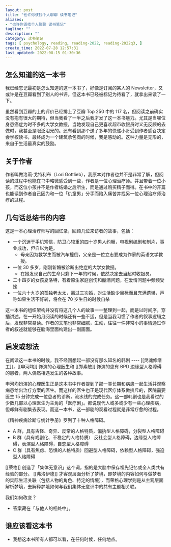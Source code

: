 ```yaml
---
layout: post
title: "也许你该找个人聊聊 读书笔记"
aliases:
- "也许你该找个人聊聊 读书笔记"
tagline: ""
description: ""
category: 读书笔记
tags: [ psychology, reading, reading-2022, reading-2022q3, ]
create_time: 2022-07-28 12:57:31
last_updated: 2022-08-15 01:30:36
---
```


## 怎么知道的这一本书
我已经忘记最初是怎么知道的这一本书了，好像是订阅的某人的 Newsletter，又或许是在豆瓣看到了别人的书评。但这本书已经被标记为待看了，就拿出来读了一下。

虽然看到豆瓣的上的评价已经排上了豆瓣 Top 250 中的 117 名，但阅读之前确实没有抱有很大的期待，但当我看了一半之后我才发了这一本书魅力。尤其是当哪位身患癌症为时不多的大学女教授，当她发现自己更喜欢超市收银员时义无反顾的去做时，我甚至是眼泛泪光的。还有看到那个送了多年的快递小哥受到作者感召决定会学校读书，最终成为一个建筑承包商的时候，我是感动的。这种力量是无形的，来自于生活最真实的鼓励。

## 关于作者
作者叫做洛莉·戈特利布（Lori Gottlieb），我原本对作者也并不是非常了解，但阅读的过程中也能在书中略微感受到一些，作者是一位心理治疗师。并且带着一位小孩，而这位小孩并不是作者结婚之后所生，而是通过购买精子而得。在书中的开篇也能读到作者自己因为和一位「仇童男」分手而陷入痛苦并找另一位心理治疗师治疗的过程。

## 几句话总结书的内容

这是一本心理治疗师写的回忆录，回顾几位来访者的故事，包括：

- 一个沉迷于手机短信，防卫心较重的四十岁男人约翰，电视剧编剧和制片，事业成功，但自以为是。
    - 母亲因为救学生而被汽车撞倒，父亲是一位立志要成为作家的英语文学教授。
- 一位 30 多岁，刚刚新婚被诊断出绝症的大学女教授。
    - 在她发现自己的生命只剩下一年的时候，依然决定去当超时收银员。
- 二十四岁的女孩夏洛特，有着原生家庭创伤和酗酒问题，在爱情问题中频频受挫
- 一位六十九岁的孤独老太太，离过三次婚，对生活缺少目标而且充满遗憾，声称如果生活不好转，将会在 70 岁生日的时候自杀

这一本书的组织架构并没有将这几个人的故事一一整理到一起，而是以时间序，穿插讲述，在一开始月阅读的时候还有一些不适，但是当我习惯了作者的叙事逻辑之后，发现非常易读。作者的文笔也非常细腻，生动，往往一件非常小的事情通过作者的叙述就能够在脑海里面构建出一副画面。

## 启发或想法

在阅读这一本书的时候，我不经回想起一部没有那么知名的韩剧 ---- [[灵魂修缮工]]，[[申河均]] 饰演的心理医生和 [[郑素敏]] 饰演的患有 BPD 边缘型人格障碍的患者，两人偶然相遇发生的各种故事。

申河均扮演的心理医生正是这本书中作者提到了那一类长期和病患一起生活并观察病患给出治疗方案的医生。而这样的医生也正是现代医疗体系做排斥的，医院需要医生 15 分钟完成一位患者的诊断，流水线的完成任务。这一部韩剧也是我看过的少数几部以心理医生为主角的「医疗剧」。都说现代人或多或少有一些心理疾病，但却鲜有剧集去表现。而这一本书，这一部剧的观看过程就是非常疗愈的过程。

《精神疾病诊断与统计手册》罗列了十种人格障碍。

- A 群，具有古怪、奇异、反常的人格特质，偏执型人格障碍，分裂型人格障碍
- B 群（具有戏剧化、不稳定的人格特质） 反社会型人格障碍，边缘型人格障碍，表演型人格障碍，自恋型人格障碍
- C 群（具有焦虑、恐惧的人格特质）回避型人格障碍，依赖型人格障碍，强迫型人格障碍

[[荣格]] 创造了「集体无意识」这个词，指的是大脑中保存祖先记忆或全人类共有经验的部分。
[[弗洛伊德]] 才客观层面分析了梦境，即梦境的内容如何与做梦者的实际生活关联（包括人物的角色、特定的情境），而荣格心理学则是从主观层面解析梦境，去解释梦境如何与我们集体无意识中的共有主题相关联。

我们如何改变？

- 答案藏在「与他人的相处中」。

## 谁应该看这本书

- 我想这本书所有人都可以看，在任何时候，任何地点。
